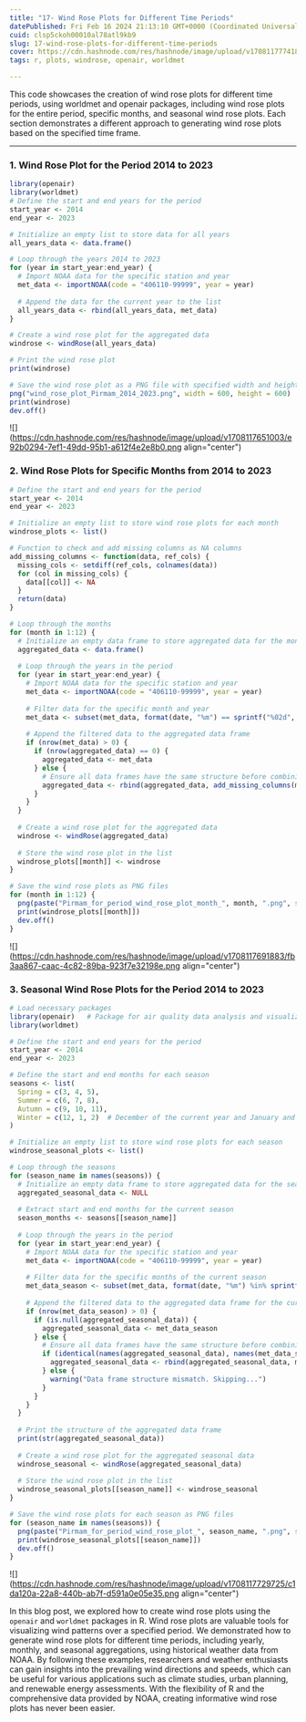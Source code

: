 ```yaml
---
title: "17- Wind Rose Plots for Different Time Periods"
datePublished: Fri Feb 16 2024 21:13:10 GMT+0000 (Coordinated Universal Time)
cuid: clsp5ckoh00010al78atl9kb9
slug: 17-wind-rose-plots-for-different-time-periods
cover: https://cdn.hashnode.com/res/hashnode/image/upload/v1708117774184/82b93611-bbbf-44e3-8961-1f7f76fe443d.png
tags: r, plots, windrose, openair, worldmet

---
```


This code showcases the creation of wind rose plots for different time periods, using worldmet and openair packages, including wind rose plots for the entire period, specific months, and seasonal wind rose plots. Each section demonstrates a different approach to generating wind rose plots based on the specified time frame.

---

### 1\. Wind Rose Plot for the Period 2014 to 2023

```r
library(openair)
library(worldmet)
# Define the start and end years for the period
start_year <- 2014
end_year <- 2023

# Initialize an empty list to store data for all years
all_years_data <- data.frame()

# Loop through the years 2014 to 2023
for (year in start_year:end_year) {
  # Import NOAA data for the specific station and year
  met_data <- importNOAA(code = "406110-99999", year = year)
  
  # Append the data for the current year to the list
  all_years_data <- rbind(all_years_data, met_data)
}

# Create a wind rose plot for the aggregated data
windrose <- windRose(all_years_data)

# Print the wind rose plot
print(windrose)

# Save the wind rose plot as a PNG file with specified width and height (600x600 pixels)
png("wind_rose_plot_Pirmam_2014_2023.png", width = 600, height = 600)
print(windrose)
dev.off()
```

![](https://cdn.hashnode.com/res/hashnode/image/upload/v1708117651003/e92b0294-7ef1-49dd-95b1-a612f4e2e8b0.png align="center")

### 2\. Wind Rose Plots for Specific Months from 2014 to 2023

```r
# Define the start and end years for the period
start_year <- 2014
end_year <- 2023

# Initialize an empty list to store wind rose plots for each month
windrose_plots <- list()

# Function to check and add missing columns as NA columns
add_missing_columns <- function(data, ref_cols) {
  missing_cols <- setdiff(ref_cols, colnames(data))
  for (col in missing_cols) {
    data[[col]] <- NA
  }
  return(data)
}

# Loop through the months
for (month in 1:12) {
  # Initialize an empty data frame to store aggregated data for the month
  aggregated_data <- data.frame()
  
  # Loop through the years in the period
  for (year in start_year:end_year) {
    # Import NOAA data for the specific station and year
    met_data <- importNOAA(code = "406110-99999", year = year)
    
    # Filter data for the specific month and year
    met_data <- subset(met_data, format(date, "%m") == sprintf("%02d", month))
    
    # Append the filtered data to the aggregated data frame
    if (nrow(met_data) > 0) {
      if (nrow(aggregated_data) == 0) {
        aggregated_data <- met_data
      } else {
        # Ensure all data frames have the same structure before combining them
        aggregated_data <- rbind(aggregated_data, add_missing_columns(met_data, colnames(aggregated_data)))
      }
    }
  }
  
  # Create a wind rose plot for the aggregated data
  windrose <- windRose(aggregated_data)
  
  # Store the wind rose plot in the list
  windrose_plots[[month]] <- windrose
}

# Save the wind rose plots as PNG files
for (month in 1:12) {
  png(paste("Pirmam_for_period_wind_rose_plot_month_", month, ".png", sep = ""), width = 600, height = 600)
  print(windrose_plots[[month]])
  dev.off()
}
```

![](https://cdn.hashnode.com/res/hashnode/image/upload/v1708117691883/fb3aa867-caac-4c82-89ba-923f7e32198e.png align="center")

### 3\. Seasonal Wind Rose Plots for the Period 2014 to 2023

```r
# Load necessary packages
library(openair)   # Package for air quality data analysis and visualization
library(worldmet)

# Define the start and end years for the period
start_year <- 2014
end_year <- 2023

# Define the start and end months for each season
seasons <- list(
  Spring = c(3, 4, 5),
  Summer = c(6, 7, 8),
  Autumn = c(9, 10, 11),
  Winter = c(12, 1, 2)  # December of the current year and January and February of the next year
)

# Initialize an empty list to store wind rose plots for each season
windrose_seasonal_plots <- list()

# Loop through the seasons
for (season_name in names(seasons)) {
  # Initialize an empty data frame to store aggregated data for the season
  aggregated_seasonal_data <- NULL
  
  # Extract start and end months for the current season
  season_months <- seasons[[season_name]]
  
  # Loop through the years in the period
  for (year in start_year:end_year) {
    # Import NOAA data for the specific station and year
    met_data <- importNOAA(code = "406110-99999", year = year)
    
    # Filter data for the specific months of the current season
    met_data_season <- subset(met_data, format(date, "%m") %in% sprintf("%02d", season_months))
    
    # Append the filtered data to the aggregated data frame for the current season
    if (nrow(met_data_season) > 0) {
      if (is.null(aggregated_seasonal_data)) {
        aggregated_seasonal_data <- met_data_season
      } else {
        # Ensure all data frames have the same structure before combining them
        if (identical(names(aggregated_seasonal_data), names(met_data_season))) {
          aggregated_seasonal_data <- rbind(aggregated_seasonal_data, met_data_season)
        } else {
          warning("Data frame structure mismatch. Skipping...")
        }
      }
    }
  }
  
  # Print the structure of the aggregated data frame
  print(str(aggregated_seasonal_data))
  
  # Create a wind rose plot for the aggregated seasonal data
  windrose_seasonal <- windRose(aggregated_seasonal_data)
  
  # Store the wind rose plot in the list
  windrose_seasonal_plots[[season_name]] <- windrose_seasonal
}

# Save the wind rose plots for each season as PNG files
for (season_name in names(seasons)) {
  png(paste("Pirmam_for_period_wind_rose_plot_", season_name, ".png", sep = ""), width = 600, height = 600)
  print(windrose_seasonal_plots[[season_name]])
  dev.off()
}
```

![](https://cdn.hashnode.com/res/hashnode/image/upload/v1708117729725/c1da120a-22a8-440b-ab7f-d591a0e05e35.png align="center")

In this blog post, we explored how to create wind rose plots using the `openair` and `worldmet` packages in R. Wind rose plots are valuable tools for visualizing wind patterns over a specified period. We demonstrated how to generate wind rose plots for different time periods, including yearly, monthly, and seasonal aggregations, using historical weather data from NOAA. By following these examples, researchers and weather enthusiasts can gain insights into the prevailing wind directions and speeds, which can be useful for various applications such as climate studies, urban planning, and renewable energy assessments. With the flexibility of R and the comprehensive data provided by NOAA, creating informative wind rose plots has never been easier.